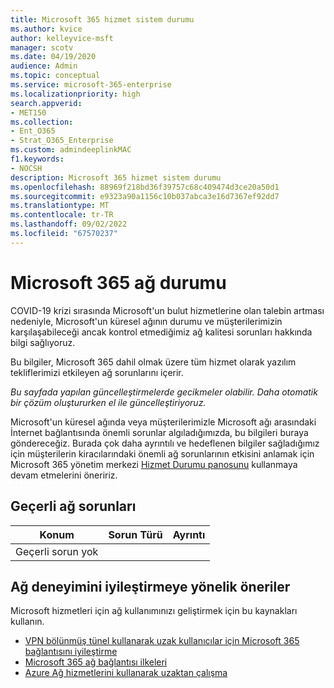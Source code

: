 ```yaml
---
title: Microsoft 365 hizmet sistem durumu
ms.author: kvice
author: kelleyvice-msft
manager: scotv
ms.date: 04/19/2020
audience: Admin
ms.topic: conceptual
ms.service: microsoft-365-enterprise
ms.localizationpriority: high
search.appverid:
- MET150
ms.collection:
- Ent_O365
- Strat_O365_Enterprise
ms.custom: admindeeplinkMAC
f1.keywords:
- NOCSH
description: Microsoft 365 hizmet sistem durumu
ms.openlocfilehash: 88969f218bd36f39757c68c409474d3ce20a50d1
ms.sourcegitcommit: e9323a90a1156c10b037abca3e16d7367ef92dd7
ms.translationtype: MT
ms.contentlocale: tr-TR
ms.lasthandoff: 09/02/2022
ms.locfileid: "67570237"
---
```

# <a name="microsoft-365-network-health-status"></a>Microsoft 365 ağ durumu

COVID-19 krizi sırasında Microsoft'un bulut hizmetlerine olan talebin artması nedeniyle, Microsoft'un küresel ağının durumu ve müşterilerimizin karşılaşabileceği ancak kontrol etmediğimiz ağ kalitesi sorunları hakkında bilgi sağlıyoruz.

Bu bilgiler, Microsoft 365 dahil olmak üzere tüm hizmet olarak yazılım tekliflerimizi etkileyen ağ sorunlarını içerir.

_Bu sayfada yapılan güncelleştirmelerde gecikmeler olabilir. Daha otomatik bir çözüm oluştururken el ile güncelleştiriyoruz._

Microsoft'un küresel ağında veya müşterilerimizle Microsoft ağı arasındaki İnternet bağlantısında önemli sorunlar algıladığımızda, bu bilgileri buraya göndereceğiz. Burada çok daha ayrıntılı ve hedeflenen bilgiler sağladığımız için müşterilerin kiracılarındaki önemli ağ sorunlarının etkisini anlamak için Microsoft 365 yönetim merkezi <a href="https://go.microsoft.com/fwlink/p/?linkid=842900" target="_blank">Hizmet Durumu panosunu</a> kullanmaya devam etmelerini öneririz.

## <a name="current-network-issues"></a>Geçerli ağ sorunları

| Konum | Sorun Türü | Ayrıntı |
| --- | --- | --- |
| Geçerli sorun yok | | |

## <a name="recommendations-to-improve-network-experience"></a>Ağ deneyimini iyileştirmeye yönelik öneriler

Microsoft hizmetleri için ağ kullanımınızı geliştirmek için bu kaynakları kullanın.

- [VPN bölünmüş tünel kullanarak uzak kullanıcılar için Microsoft 365 bağlantısını iyileştirme](microsoft-365-vpn-split-tunnel.md)
- [Microsoft 365 ağ bağlantısı ilkeleri](./microsoft-365-network-connectivity-principles.md)
- [Azure Ağ hizmetlerini kullanarak uzaktan çalışma](/azure/networking/working-remotely-support)